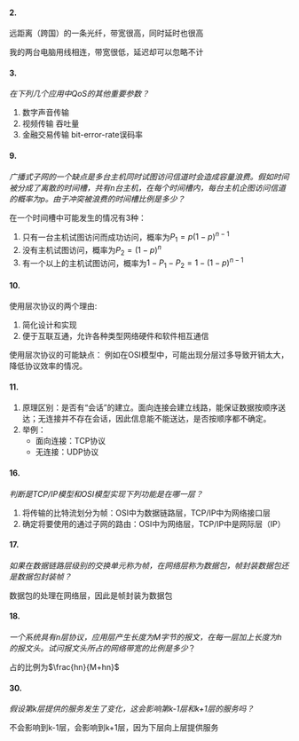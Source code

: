 #### 2.

远距离（跨国）的一条光纤，带宽很高，同时延时也很高

我的两台电脑用线相连，带宽很低，延迟却可以忽略不计

#### 3. 

*在下列几个应用中QoS的其他重要参数？*

1. 数字声音传输 
2. 视频传输 吞吐量
3. 金融交易传输 bit-error-rate误码率

#### 9. 

*广播式子网的一个缺点是多台主机同时试图访问信道时会造成容量浪费。假如时间被分成了离散的时间槽，共有n台主机，在每个时间槽内，每台主机企图访问信道的概率为p。由于冲突被浪费的时间槽比例是多少？*

在一个时间槽中可能发生的情况有3种：

1. 只有一台主机试图访问而成功访问，概率为$P_1=p(1-p)^{n-1}$
2. 没有主机试图访问，概率为$P_2=(1-p)^n$
3. 有一个以上的主机试图访问，概率为$1-P_1-P_2=1-(1-p)^{n-1}$

#### 10. 

使用层次协议的两个理由:

1. 简化设计和实现
2. 便于互联互通，允许各种类型网络硬件和软件相互通信

使用层次协议的可能缺点：
例如在OSI模型中，可能出现分层过多导致开销太大，降低协议效率的情况。

#### 11. 

1. 原理区别：是否有“会话”的建立。面向连接会建立线路，能保证数据按顺序送达；无连接并不存在会话，因此信息能不能送达，是否按顺序都不确定。
2. 举例：
   * 面向连接：TCP协议
   * 无连接：UDP协议

#### 16.

*判断是TCP/IP模型和OSI模型实现下列功能是在哪一层？*

1. 将传输的比特流划分为帧：OSI中为数据链路层，TCP/IP中为网络接口层
2. 确定将要使用的通过子网的路由：OSI中为网络层，TCP/IP中是网际层（IP）

#### 17.

*如果在数据链路层级别的交换单元称为帧，在网络层称为数据包，帧封装数据包还是数据包封装帧？*

数据包的处理在网络层，因此是帧封装为数据包

#### 18.

*一个系统具有n层协议，应用层产生长度为M字节的报文，在每一层加上长度为h的报文头。试问报文头所占的网络带宽的比例是多少*？

占的比例为$\frac{hn}{M+hn}$

#### 30.

*假设第k层提供的服务发生了变化，这会影响第k-1层和k+1层的服务吗？*

不会影响到k-1层，会影响到k+1层，因为下层向上层提供服务
